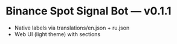 # Binance Spot Signal Bot — v0.1.1
- Native labels via translations/en.json + ru.json
- Web UI (light theme) with sections
